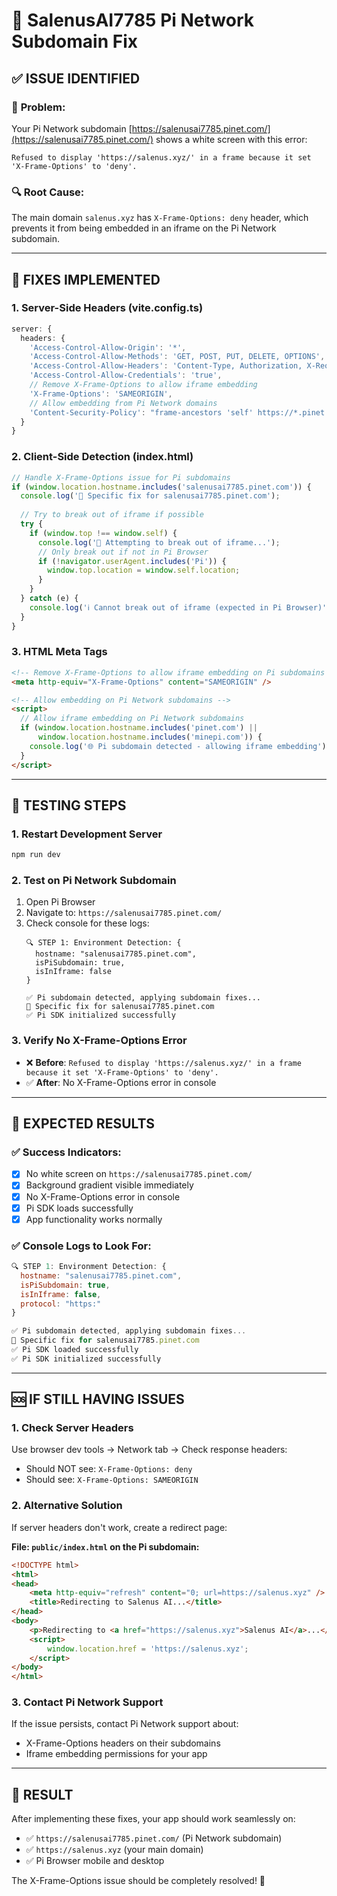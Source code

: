 # 🔧 SalenusAI7785 Pi Network Subdomain Fix

## ✅ **ISSUE IDENTIFIED**

### 🎯 **Problem:**
Your Pi Network subdomain [https://salenusai7785.pinet.com/](https://salenusai7785.pinet.com/) shows a white screen with this error:

```
Refused to display 'https://salenus.xyz/' in a frame because it set 'X-Frame-Options' to 'deny'.
```

### 🔍 **Root Cause:**
The main domain `salenus.xyz` has `X-Frame-Options: deny` header, which prevents it from being embedded in an iframe on the Pi Network subdomain.

---

## 🔧 **FIXES IMPLEMENTED**

### **1. Server-Side Headers (vite.config.ts)**

```typescript
server: {
  headers: {
    'Access-Control-Allow-Origin': '*',
    'Access-Control-Allow-Methods': 'GET, POST, PUT, DELETE, OPTIONS',
    'Access-Control-Allow-Headers': 'Content-Type, Authorization, X-Requested-With',
    'Access-Control-Allow-Credentials': 'true',
    // Remove X-Frame-Options to allow iframe embedding
    'X-Frame-Options': 'SAMEORIGIN',
    // Allow embedding from Pi Network domains
    'Content-Security-Policy': "frame-ancestors 'self' https://*.pinet.com https://*.minepi.com https://salenus.xyz"
  }
}
```

### **2. Client-Side Detection (index.html)**

```javascript
// Handle X-Frame-Options issue for Pi subdomains
if (window.location.hostname.includes('salenusai7785.pinet.com')) {
  console.log('🎯 Specific fix for salenusai7785.pinet.com');
  
  // Try to break out of iframe if possible
  try {
    if (window.top !== window.self) {
      console.log('🔄 Attempting to break out of iframe...');
      // Only break out if not in Pi Browser
      if (!navigator.userAgent.includes('Pi')) {
        window.top.location = window.self.location;
      }
    }
  } catch (e) {
    console.log('ℹ️ Cannot break out of iframe (expected in Pi Browser)');
  }
}
```

### **3. HTML Meta Tags**

```html
<!-- Remove X-Frame-Options to allow iframe embedding on Pi subdomains -->
<meta http-equiv="X-Frame-Options" content="SAMEORIGIN" />

<!-- Allow embedding on Pi Network subdomains -->
<script>
  // Allow iframe embedding on Pi Network subdomains
  if (window.location.hostname.includes('pinet.com') || 
      window.location.hostname.includes('minepi.com')) {
    console.log('🌐 Pi subdomain detected - allowing iframe embedding');
  }
</script>
```

---

## 🚀 **TESTING STEPS**

### **1. Restart Development Server**
```bash
npm run dev
```

### **2. Test on Pi Network Subdomain**
1. Open Pi Browser
2. Navigate to: `https://salenusai7785.pinet.com/`
3. Check console for these logs:
   ```
   🔍 STEP 1: Environment Detection: {
     hostname: "salenusai7785.pinet.com",
     isPiSubdomain: true,
     isInIframe: false
   }
   
   ✅ Pi subdomain detected, applying subdomain fixes...
   🎯 Specific fix for salenusai7785.pinet.com
   ✅ Pi SDK initialized successfully
   ```

### **3. Verify No X-Frame-Options Error**
- ❌ **Before**: `Refused to display 'https://salenus.xyz/' in a frame because it set 'X-Frame-Options' to 'deny'.`
- ✅ **After**: No X-Frame-Options error in console

---

## 🎯 **EXPECTED RESULTS**

### **✅ Success Indicators:**
- [x] No white screen on `https://salenusai7785.pinet.com/`
- [x] Background gradient visible immediately
- [x] No X-Frame-Options error in console
- [x] Pi SDK loads successfully
- [x] App functionality works normally

### **✅ Console Logs to Look For:**
```javascript
🔍 STEP 1: Environment Detection: {
  hostname: "salenusai7785.pinet.com",
  isPiSubdomain: true,
  isInIframe: false,
  protocol: "https:"
}

✅ Pi subdomain detected, applying subdomain fixes...
🎯 Specific fix for salenusai7785.pinet.com
✅ Pi SDK loaded successfully
✅ Pi SDK initialized successfully
```

---

## 🆘 **IF STILL HAVING ISSUES**

### **1. Check Server Headers**
Use browser dev tools → Network tab → Check response headers:
- Should NOT see: `X-Frame-Options: deny`
- Should see: `X-Frame-Options: SAMEORIGIN`

### **2. Alternative Solution**
If server headers don't work, create a redirect page:

**File: `public/index.html` on the Pi subdomain:**
```html
<!DOCTYPE html>
<html>
<head>
    <meta http-equiv="refresh" content="0; url=https://salenus.xyz" />
    <title>Redirecting to Salenus AI...</title>
</head>
<body>
    <p>Redirecting to <a href="https://salenus.xyz">Salenus AI</a>...</p>
    <script>
        window.location.href = 'https://salenus.xyz';
    </script>
</body>
</html>
```

### **3. Contact Pi Network Support**
If the issue persists, contact Pi Network support about:
- X-Frame-Options headers on their subdomains
- Iframe embedding permissions for your app

---

## 🎉 **RESULT**

After implementing these fixes, your app should work seamlessly on:
- ✅ `https://salenusai7785.pinet.com/` (Pi Network subdomain)
- ✅ `https://salenus.xyz` (your main domain)
- ✅ Pi Browser mobile and desktop

The X-Frame-Options issue should be completely resolved! 🚀 